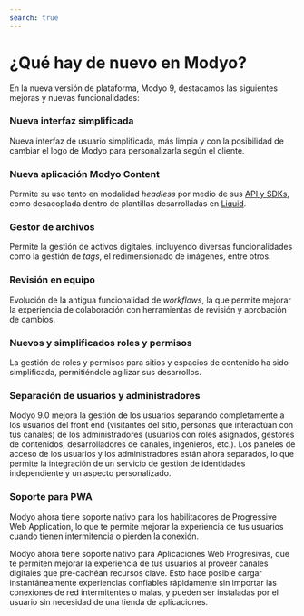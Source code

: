 ```yaml
---
search: true
---
```


# ¿Qué hay de nuevo en Modyo?

En la nueva versión de plataforma, Modyo 9, destacamos las siguientes mejoras y nuevas funcionalidades:

### Nueva interfaz simplificada

Nueva interfaz de usuario simplificada, más limpia y con la posibilidad de cambiar el logo de Modyo para personalizarla según el cliente.

### Nueva aplicación Modyo Content

Permite su uso tanto en modalidad _headless_ por medio de sus [API y SDKs](/es/platform/content/public-api-reference.html), como desacoplada dentro de plantillas desarrolladas en [Liquid](/es/platform/channels/liquid-markup.html).

### Gestor de archivos

Permite la gestión de activos digitales, incluyendo diversas funcionalidades como la gestión de _tags_, el redimensionado de imágenes, entre otros.

### Revisión en equipo

Evolución de la antigua funcionalidad de _workflows_, la que permite mejorar la experiencia de colaboración con herramientas de revisión y aprobación de cambios.

### Nuevos y simplificados roles y permisos

La gestión de roles y permisos para sitios y espacios de contenido ha sido simplificada, permitiéndole agilizar sus desarrollos.

### Separación de usuarios y administradores

Modyo 9.0 mejora la gestión de los usuarios separando completamente a los usuarios del front end (visitantes del sitio, personas que interactúan con tus canales) de los administradores (usuarios con roles asignados, gestores de contenidos, desarrolladores de canales, ingenieros, etc.). Los paneles de acceso de los usuarios y los administradores están ahora separados, lo que permite la integración de un servicio de gestión de identidades independiente y un aspecto personalizado.

### Soporte para PWA

Modyo ahora tiene soporte nativo para los habilitadores de Progressive Web Application, lo que te permite mejorar la experiencia de tus usuarios cuando tienen intermitencia o pierden la conexión.

Modyo ahora tiene soporte nativo para Aplicaciones Web Progresivas, que te permiten mejorar la experiencia de tus usuarios al proveer canales digitales que pre-cachéan recursos clave. Esto hace posible cargar instantáneamente experiencias confiables rápidamente sin importar las conexiones de red intermitentes o malas, y pueden ser instaladas por el usuario sin necesidad de una tienda de aplicaciones.
